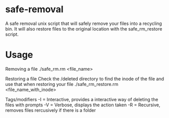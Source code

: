 # safe-removal
A safe removal unix script that will safely remove your files into a recycling bin.
It will also restore files to the original location with the safe_rm_restore script.

# Usage

Removing a file
./safe_rm.rm <file_name>

Restoring a file
Check the /deleted directory to find the inode of the file and use that when restoring your file
./safe_rm_restore.rm <file_name_with_inode>

Tags/modifiers
-I = Interactive, provides a interactive way of deleting the files with prompts
-V = Verbose, displays the action taken
-R = Recursive, removes files rercusively if there is a folder
